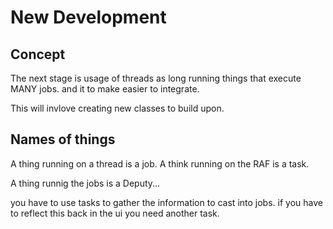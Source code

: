 
# New Development

## Concept

The next stage is usage of threads as long running things that execute MANY jobs.
and it to make easier to integrate.

This will invlove creating new classes to build upon.

## Names of things

A thing running on a thread is a job.
A think running on the RAF is a task.

A thing runnig the jobs is a Deputy...


you have to use tasks to gather the information to cast into jobs.
if you have to reflect this back in the ui you need another task.
